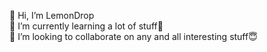 👋 Hi, I’m LemonDrop  
🌱 I’m currently learning a lot of stuff🐣  
💞️ I’m looking to collaborate on any and all interesting stuff😇  
<!---
<div align= "center" markdown="1">

[![Typing SVG](https://readme-typing-svg.herokuapp.com/?center=true&height=60&width=600&size=40&font=Fira+Sans&color=a15fdf&vCenter=true&lines=Flutter+Developer;Unity+GameDev;Competitve+Programmer;Full+Stack+WebDev;)](https://git.io/typing-svg)

here

### 🔎 Me on the Web
[![Twitter](https://img.shields.io/badge/Twitter-%231DA1F2.svg?style=for-the-badge&logo=Twitter&logoColor=white&link=https://twitter.com/lemondrop847)](https://twitter.com/lemondrop847)
[![LinkedIn](https://img.shields.io/badge/linkedin-%230077B5.svg?style=for-the-badge&logo=linkedin&logoColor=white&link=https://www.linkedin.com/in/nitin-mishra847/)](https://www.linkedin.com/in/nitin-mishra847/)
[![Instagram](https://img.shields.io/badge/Instagram-%23E4405F.svg?style=for-the-badge&logo=Instagram&logoColor=white&link=https://instagram.com/lemon_drop_847/)](https://instagram.com/lemon_drop_847)
[![Gmail](https://img.shields.io/badge/Gmail-D14836?style=for-the-badge&logo=gmail&logoColor=white&link=mailto:awesomenitin847@gmail.com)](mailto:awesomenitin847@gmail.com)
[![GitHub](https://img.shields.io/badge/github-%23121011.svg?style=for-the-badge&logo=github&logoColor=white&link=https://github.com/LemonDrop847)](https://github.com/LemonDrop847)

### Noob CP profiles  
[![Codechef](https://img.shields.io/badge/dynamic/json?label=CodeChef&query=%24.rating&url=https://competitive-coding-api.herokuapp.com/api/codechef/sherbet_lemon&prefix=Rating%20&color=684273&logo=codechef&logoColor=f5f5dc&labelColor=7b5e47&style=for-the-badge&cacheSeconds=86400)](https://www.codechef.com/users/sherbet_lemon)
[![Codeforces](https://img.shields.io/badge/dynamic/json?&color=1f8acb&logo=codeforces&label=Codeforces&url=https://competitive-coding-api.herokuapp.com/api/codeforces/lemondrop_47&query=%24.rating&prefix=Rating%20&style=for-the-badge&cacheSeconds=86400)](https://codeforces.com/profile/lemondrop_47)
[![Hackerrank](https://img.shields.io/badge/-Hackerrank-2EC866?style=for-the-badge&logo=HackerRank&logoColor=white&link=https://www.hackerrank.com/lemondrop_847)](https://www.hackerrank.com/lemondrop_847)
[![LeetCode](https://img.shields.io/badge/LeetCode-000000?style=for-the-badge&logo=LeetCode&logoColor=#d16c06&link=https://leetcode.com/LemonDrop47/)](https://leetcode.com/LemonDrop47/)

### 🖥️Stuff I Try My Best To Understand

[![Visual Studio Code](https://img.shields.io/badge/Visual%20Studio%20Code-0078d7.svg?style=for-the-badge&logo=visual-studio-code&logoColor=white&link=https://code.visualstudio.com/)](https://code.visualstudio.com/)  
[![C++](https://img.shields.io/badge/c++-%2300599C.svg?style=for-the-badge&logo=c%2B%2B&logoColor=white&link=https://cplusplus.com/)](https://cplusplus.com/)
[![C](https://img.shields.io/badge/c-%2300599C.svg?style=for-the-badge&logo=c&logoColor=white&link=https://www.cprogramming.com/)](https://www.cprogramming.com/)
[![Python](https://img.shields.io/badge/python-3670A0?style=for-the-badge&logo=python&logoColor=ffdd54&link=https://www.python.org/)](https://www.python.org/)
[![Java](https://img.shields.io/badge/java-%23ED8B00.svg?style=for-the-badge&logo=java&logoColor=white&link=https://www.java.com/en/)](https://www.java.com/en/)
![Go](https://img.shields.io/badge/go-%2300ADD8.svg?style=for-the-badge&logo=go&logoColor=white)  
[![Unity](https://img.shields.io/badge/unity-%23000000.svg?style=for-the-badge&logo=unity&logoColor=white&link=https://unity.com/)](https://unity.com/)
[![C#](https://img.shields.io/badge/c%23-%23239120.svg?style=for-the-badge&logo=c-sharp&logoColor=white&link=https://docs.microsoft.com/en-us/dotnet/csharp/)](https://docs.microsoft.com/en-us/dotnet/csharp/)
[![Unreal Engine](https://img.shields.io/badge/unrealengine-%23313131.svg?style=for-the-badge&logo=unrealengine&logoColor=white&link=https://www.unrealengine.com/en-US)](https://www.unrealengine.com/en-US)  
[![Flutter](https://img.shields.io/badge/Flutter-%2302569B.svg?style=for-the-badge&logo=Flutter&logoColor=white&link=https://flutter.dev/)](https://flutter.dev/)
[![Dart](https://img.shields.io/badge/dart-%230175C2.svg?style=for-the-badge&logo=dart&logoColor=white&link=https://dart.dev/)](https://dart.dev/)
[![Firebase](https://img.shields.io/badge/firebase-%23039BE5.svg?style=for-the-badge&logo=firebase&link=https://firebase.google.com/)](https://firebase.google.com/)
[![Android Studio](https://img.shields.io/badge/Android%20Studio-3DDC84.svg?style=for-the-badge&logo=android-studio&logoColor=white)]()
[![Kotlin](https://img.shields.io/badge/kotlin-%230095D5.svg?style=for-the-badge&logo=kotlin&logoColor=white)]()  
[![HTML5](https://img.shields.io/badge/html5-%23E34F26.svg?style=for-the-badge&logo=html5&logoColor=white&link=https://devdocs.io/html/)](https://devdocs.io/html/)
[![CSS3](https://img.shields.io/badge/css3-%231572B6.svg?style=for-the-badge&logo=css3&logoColor=white&link=https://devdocs.io/css/)](https://devdocs.io/css/)
[![Bootstrap](https://img.shields.io/badge/bootstrap-%23563D7C.svg?style=for-the-badge&logo=bootstrap&logoColor=white&link=https://getbootstrap.com/)](https://getbootstrap.com/)
[![JavaScript](https://img.shields.io/badge/javascript-%23323330.svg?style=for-the-badge&logo=javascript&logoColor=%23F7DF1E&link=https://javascript.info/)](https://javascript.info/)
[![MongoDB](https://img.shields.io/badge/MongoDB-%234ea94b.svg?style=for-the-badge&logo=mongodb&logoColor=white&link=https://www.mongodb.com/)](https://www.mongodb.com/)
[![React](https://img.shields.io/badge/react-%2320232a.svg?style=for-the-badge&logo=react&logoColor=%2361DAFB&link=https://reactjs.org/)](https://reactjs.org/)
[![Express.js](https://img.shields.io/badge/express.js-%23404d59.svg?style=for-the-badge&logo=express&logoColor=%2361DAFB&link=https://expressjs.com/)](https://expressjs.com/)
[![NodeJS](https://img.shields.io/badge/node.js-6DA55F?style=for-the-badge&logo=node.js&logoColor=white&link=https://nodejs.org/en/)](https://nodejs.org/en/)
[![Git](https://img.shields.io/badge/git-%23F05033.svg?style=for-the-badge&logo=git&logoColor=white&link=https://git-scm.com/)](https://git-scm.com/)  
[![Adobe Premiere Pro](https://img.shields.io/badge/Adobe%20Premiere%20Pro-9999FF.svg?style=for-the-badge&logo=Adobe%20Premiere%20Pro&logoColor=white&link=https://www.adobe.com/products/premiere.html)](https://www.adobe.com/products/premiere.html)
[![Adobe After Effects](https://img.shields.io/badge/Adobe%20After%20Effects-9999FF.svg?style=for-the-badge&logo=Adobe%20After%20Effects&logoColor=white&link=https://www.adobe.com/products/aftereffects.html)](https://www.adobe.com/products/aftereffects.html)
[![Adobe Illustrator](https://img.shields.io/badge/adobe%20illustrator-%23FF9A00.svg?style=for-the-badge&logo=adobe%20illustrator&logoColor=white&link=https://www.adobe.com/products/illustrator.html)](https://www.adobe.com/products/illustrator.html)
[![Adobe Photoshop](https://img.shields.io/badge/adobe%20photoshop-%2331A8FF.svg?style=for-the-badge&logo=adobe%20photoshop&logoColor=white&link=https://www.adobe.com/products/photoshop.html)](https://www.adobe.com/products/photoshop.html)
[![Figma](https://img.shields.io/badge/figma-%23F24E1E.svg?style=for-the-badge&logo=figma&logoColor=white&link=https://www.figma.com/)](https://www.figma.com/)
[![Canva](https://img.shields.io/badge/Canva-%2300C4CC.svg?style=for-the-badge&logo=Canva&logoColor=white&link=https://www.canva.com/)](https://www.canva.com/)

![Visitor Badge](https://komarev.com/ghpvc/?username=LemonDrop847&color=blueviolet&style=for-the-badge&label=Visitors+Here)
</div>
<!---
LemonDrop847/LemonDrop847 is a ✨ special ✨ repository because its `README.md` (this file) appears on your GitHub profile.
You can click the Preview link to take a look at your changes.
--->
